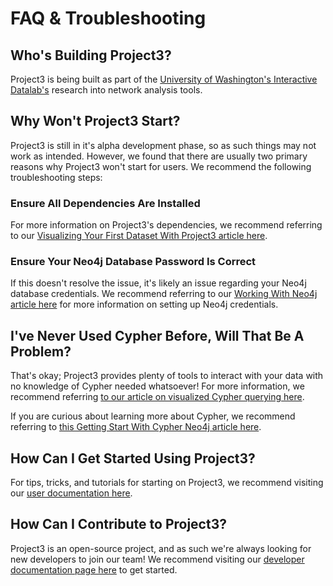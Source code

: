 # FAQ & Troubleshooting

## Who's Building Project3?
Project3 is being built as part of the [University of Washington's Interactive Datalab's](https://idl.uw.edu) research into network analysis tools.

## Why Won't Project3 Start?
Project3 is still in it's alpha development phase, so as such things may not work as intended. However, we found that there are usually two primary reasons why Project3 won't start for users. We recommend the following troubleshooting steps:
### Ensure All Dependencies Are Installed
For more information on Project3's dependencies, we recommend referring to our [Visualizing Your First Dataset With Project3 article here](userDocs/tutorials/YourFirstDataset.md).

### Ensure Your Neo4j Database Password Is Correct
If this doesn't resolve the issue, it's likely an issue regarding your Neo4j database credentials. We recommend referring to our [Working With Neo4j article here](developerDocs/task/basics/workWithNeo4j.md) for more information on setting up Neo4j credentials.

## I've Never Used Cypher Before, Will That Be A Problem?
That's okay; Project3 provides plenty of tools to interact with your data with no knowledge of Cypher needed whatsoever! For more information, we recommend referring [to our article on visualized Cypher querying here](userDocs/howto/querying/VisuallyAnaylizing.md).

If you are curious about learning more about Cypher, we recommend referring to [this Getting Start With Cypher Neo4j article here](https://neo4j.com/docs/getting-started/appendix/tutorials/guide-cypher-basics/).

## How Can I Get Started Using Project3?
For tips, tricks, and tutorials for starting on Project3, we recommend visiting our [user documentation here](userDocs/home.md).

## How Can I Contribute to Project3?
Project3 is an open-source project, and as such we're always looking for new developers to join our team! We recommend visiting our [developer documentation page here](developerDocs/home.md) to get started.